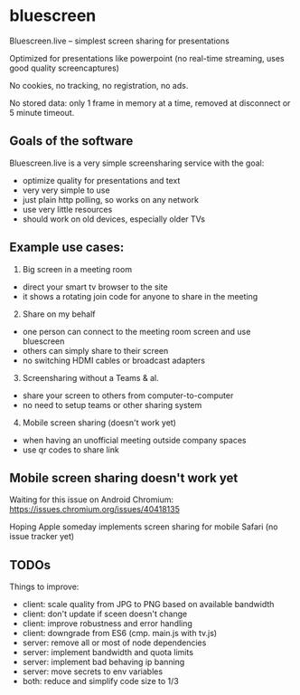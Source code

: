 # bluescreen

Bluescreen.live – simplest screen sharing for presentations

Optimized for presentations like powerpoint (no real-time streaming, uses good quality screencaptures)

No cookies, no tracking, no registration, no ads.

No stored data: only 1 frame in memory at a time, removed at disconnect or 5 minute timeout.


## Goals of the software

Bluescreen.live is a very simple screensharing service with the goal:
- optimize quality for presentations and text
- very very simple to use
- just plain http polling, so works on any network
- use very little resources
- should work on old devices, especially older TVs

## Example use cases:

1) Big screen in a meeting room
- direct your smart tv browser to the site
- it shows a rotating join code for anyone to share in the meeting

2) Share on my behalf
- one person can connect to the meeting room screen and use bluescreen
- others can simply share to their screen
- no switching HDMI cables or broadcast adapters

3) Screensharing without a Teams & al.
- share your screen to others from computer-to-computer
- no need to setup teams or other sharing system

4) Mobile screen sharing (doesn't work yet)
- when having an unofficial meeting outside company spaces
- use qr codes to share link


## Mobile screen sharing doesn't work yet

Waiting for this issue on Android Chromium:
https://issues.chromium.org/issues/40418135

Hoping Apple someday implements screen sharing for mobile Safari
(no issue tracker yet)

## TODOs

Things to improve:
- client: scale quality from JPG to PNG based on available bandwidth
- client: don't update if sceen doesn't change
- client: improve robustness and error handling
- client: downgrade from ES6 (cmp. main.js with tv.js)
- server: remove all or most of node dependencies
- server: implement bandwidth and quota limits
- server: implement bad behaving ip banning
- server: move secrets to env variables
- both: reduce and simplify code size to 1/3
